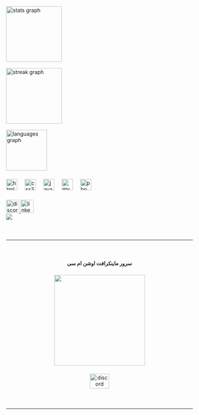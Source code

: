 
###

<div align="left">
  <img src="https://github-readme-stats.vercel.app/api?username=alireza009d&hide_title=false&hide_rank=false&show_icons=true&include_all_commits=true&count_private=true&disable_animations=false&theme=dark&locale=en&hide_border=false" height="150" alt="stats graph" /> <br><br>
  <img src="https://streak-stats.demolab.com?user=alireza009d&locale=en&mode=daily&theme=dark&hide_border=false&border_radius=5" height="150" alt="streak graph" /> 
<br><br>
  <img src="https://github-readme-stats.vercel.app/api/top-langs?username=alireza009d&locale=en&hide_title=false&layout=compact&card_width=320&langs_count=5&theme=dark&hide_border=false" height="110" alt="languages graph"  />
</div>

###

<div align="left">
  <img src="https://cdn.jsdelivr.net/gh/devicons/devicon/icons/html5/html5-original.svg" height="30" alt="html5 logo"  />
  <img width="12" />
  <img src="https://cdn.jsdelivr.net/gh/devicons/devicon/icons/css3/css3-original.svg" height="30" alt="css3 logo"  />
  <img width="12" />
  <img src="https://cdn.jsdelivr.net/gh/devicons/devicon/icons/java/java-original.svg" height="30" alt="java logo"  />
  <img width="12" />
  <img src="https://cdn.jsdelivr.net/gh/devicons/devicon/icons/mysql/mysql-original.svg" height="30" alt="mysql logo"  />
  <img width="12" />
  <img src="https://cdn.jsdelivr.net/gh/devicons/devicon/icons/php/php-original.svg" height="30" alt="php logo"  />
</div>

###

<div align="left">
  <a href="https://discord.gg/dh3Rwar5V2" target="_blank">
    <img src="https://img.shields.io/static/v1?message=Discord&logo=discord&label=&color=7289DA&logoColor=white&labelColor=&style=for-the-badge" height="35" alt="discord logo"  />
  </a>
  <a href="https://www.linkedin.com/in/alireza009d/" target="_blank">
    <img src="https://img.shields.io/static/v1?message=LinkedIn&logo=linkedin&label=&color=0077B5&logoColor=white&labelColor=&style=for-the-badge" height="35" alt="linkedin logo"  />
  </a>
</div>

<div align="left">
  <img src="https://visitcount.itsvg.in/api?id=Alireza009d&label=Views&color=2&icon=0&pretty=false" align="center" />
</div>

###

<br> <hr> <br>

###

<p align="center" style="font-weight: bold;">سرور ماینکرافت اوشن ام سی</p>

###

<div align="center">
  <img height="245" src="https://cdn.discordapp.com/attachments/1227218621604827243/1291154117871276055/OceanMcLogo.png?ex=67122e3a&is=6710dcba&hm=3a470bd849a37367dfe5c5fe7269d16336adbf0ecf0fa9dabe4eb7421e0fcafe&"  />
</div>

###

<div align="center">
  <a href="https://discord.gg/dh3Rwar5V2" target="_blank">
    <img src="https://raw.githubusercontent.com/maurodesouza/profile-readme-generator/master/src/assets/icons/social/discord/default.svg" width="52" height="40" alt="discord logo"  />
  </a>
</div>

###

<br> <hr> <br>

###
